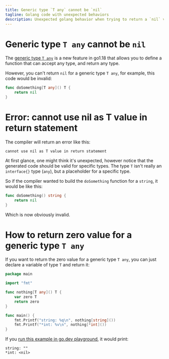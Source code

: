 ```yaml
---
title: Generic type `T any` cannot be `nil`
tagline: Golang code with unexpected behaviors
description: Unexpected golang behavior when trying to return a `nil` value for a generic type `T any`
---
```


# Generic type `T any` cannot be `nil`

The [generic type `T any`](https://go.dev/doc/go1.18#type-parameters) is a new feature in go1.18 that allows you to define a function that can accept any type, and return any type.

However, you can't return `nil` for a generic type `T any`, for example, this code would be invalid:

```go
func doSomething[T any]() T {
    return nil
}
```

# Error: cannot use nil as T value in return statement

The compiler will return an error like this: 

```text
cannot use nil as T value in return statement
```

At first glance, one might think it's unexpected, however notice that the generated code should be valid for specific types. The type `T` isn't really an `interface{}` type (`any`), but a placeholder for a specific type.

So if the compiler wanted to build the  `doSomething` function for a `string`, it would be like this:

```go
func doSomething() string {
    return nil
}
```

Which is now obviously invalid.

# How to return zero value for a generic type `T any`

If you want to return the zero value for a generic type `T any`, you can just declare a variable of type `T` and return it:

```go
package main

import "fmt"

func nothing[T any]() T {
	var zero T
	return zero
}

func main() {
	fmt.Printf("string: %q\n", nothing[string]())
	fmt.Printf("*int: %v\n", nothing[*int]())
}
```

If you [run this example in go.dev playground](https://go.dev/play/p/IxMnITpJXKT), it would print:

```text
string: ""
*int: <nil>
```


